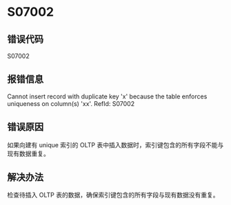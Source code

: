 # S07002

## 错误代码

S07002

## 报错信息

Cannot insert record with duplicate key 'x' because the table enforces uniqueness on
column(s) 'xx'. RefId: S07002

## 错误原因

如果向建有 unique 索引的 OLTP 表中插入数据时，索引键包含的所有字段不能与现有数据重复。

## 解决办法

检查待插入 OLTP 表的数据，确保索引键包含的所有字段与现有数据没有重复。


